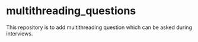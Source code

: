 # multithreading_questions
This repository is to add multithreading question which can be asked during interviews.
